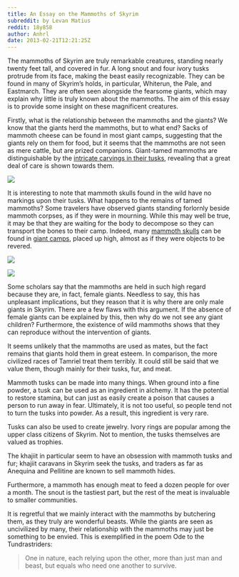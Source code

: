 ```yaml
---
title: An Essay on the Mammoths of Skyrim
subreddit: by Levan Matius
reddit: 18y858
author: Anhrl
date: 2013-02-21T12:21:25Z
---
```


The mammoths of Skyrim are truly remarkable creatures, standing nearly twenty
feet tall, and covered in fur. A long snout and four ivory tusks protrude from
its face, making the beast easily recognizable. They can be found in many of
Skyrim’s holds, in particular, Whiterun, the Pale, and Eastmarch. They are often
seen alongside the fearsome giants, which may explain why little is truly known
about the mammoths. The aim of this essay is to provide some insight on these
magnificent creatures.

Firstly, what is the relationship between the mammoths and the giants? We know
that the giants herd the mammoths, but to what end? Sacks of mammoth cheese can
be found in most giant camps, suggesting that the giants rely on them for food,
but it seems that the mammoths are not seen as mere cattle, but are prized
companions. Giant-tamed mammoths are distinguishable by the [intricate carvings
in their tusks][0], revealing that a great deal of care is shown towards them.

![][0]

It is interesting to note that mammoth skulls found in the wild have no markings
upon their tusks. What happens to the remains of tamed mammoths? Some travelers
have observed giants standing forlornly beside mammoth corpses, as if they were
in mourning. While this may well be true, it may be that they are waiting for
the body to decompose so they can transport the bones to their camp. Indeed,
many [mammoth skulls][1] can be found in [giant camps][2], placed up high,
almost as if they were objects to be revered.

![][1]

![][2]

Some scholars say that the mammoths are held in such high regard because they
are, in fact, female giants. Needless to say, this has unpleasant implications,
but they reason that it is why there are only male giants in Skyrim. There are a
few flaws with this argument. If the absence of female giants can be explained
by this, then why do we not see any giant children? Furthermore, the existence
of wild mammoths shows that they can reproduce without the intervention of
giants.

It seems unlikely that the mammoths are used as mates, but the fact remains that giants hold them in great esteem. In comparison, the more civilized races of
Tamriel treat them terribly. It could still be said that we value them, though
mainly for their tusks, fur, and meat.

Mammoth tusks can be made into many things. When ground into a fine powder, a
tusk can be used as an ingredient in alchemy. It has the potential to restore
stamina, but can just as easily create a poison that causes a person to run away
in fear. Ultimately, it is not too useful, so people tend not to turn the tusks
into powder. As a result, this ingredient is very rare.

Tusks can also be used to create jewelry. Ivory rings are popular among the
upper class citizens of Skyrim. Not to mention, the tusks themselves are valued
as trophies.

The khajiit in particular seem to have an obsession with mammoth tusks and fur;
khajiit caravans in Skyrim seek the tusks, and traders as far as Anequina and
Pellitine are known to sell mammoth hides.

Furthermore, a mammoth has enough meat to feed a dozen people for over a month.
The snout is the tastiest part, but the rest of the meat is invaluable to
smaller communities.

It is regretful that we mainly interact with the mammoths by butchering them, as
they truly are wonderful beasts. While the giants are seen as uncivilized by
many, their relationship with the mammoths may just be something to be envied.
This is exemplified in the poem Ode to the Tundrastriders:

> One in nature, each relying upon the other, more than just man and beast, but
> equals who need one another to survive.

[0]: https://i.imgur.com/t0bvnFk.jpg
[1]: https://i.imgur.com/Vwtwxij.jpg
[2]: https://i.imgur.com/uw6kPU7.jpg
